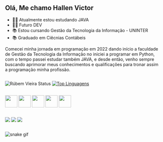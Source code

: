 ## Olá, Me chamo Hallen Victor 


- 👩‍🎓 Atualmente estou estudando JAVA
- 👩‍🎓 Futuro DEV
- 📚 Estou cursando Gestão da Tecnologia da Informação - UNINTER
- 📚 Graduado em Ciêcnias Contábeis

Comecei minha jornada em programação em 2022 dando início a faculdade de Gestão da Tecnologia da Informação no iniciei a programar em Python, com o tempo passei estudar também JAVA, e desde então, venho sempre buscando aprimorar meus conhecimentos e qualificações para tronar assim a programação minha profissão.

##
![Rúbem Vieira Status](https://github-readme-stats.vercel.app/api?username=hallen1995&show_icons=true&theme=radical)
[![Top Linguagens](https://github-readme-stats.vercel.app/api/top-langs/?username=hallen1995&layout=compact&theme=radical)](https://github.com/hallen1995/github-readme-stats)

##

  <div style="display: inline; gap:20px">
    <img style="height:40px" src="https://cdn.jsdelivr.net/gh/devicons/devicon/icons/java/java-original.svg" />
    <img style="height:40px" src="https://cdn.jsdelivr.net/gh/devicons/devicon/icons/python/python-original.svg" />
    <img style="height:40px" src="https://cdn.jsdelivr.net/gh/devicons/devicon/icons/javascript/javascript-original.svg">
    <img style="height:40px" src="https://cdn.jsdelivr.net/gh/devicons/devicon/icons/git/git-original.svg">
    <img style="height:40px" src="https://cdn.jsdelivr.net/gh/devicons/devicon/icons/github/github-original.svg">

 ##
 
 <div>
  <a href="https://instagram.com/hallenvictor" target="_blank"><img src="https://img.shields.io/badge/-Instagram-%23E4405F?style=for-the-badge&logo=instagram&logoColor=white" target="_blank"></a>
  <a href = "mailto:hallenvictor15@gmail.com"><img src="https://img.shields.io/badge/-Gmail-%23333?style=for-the-badge&logo=gmail&logoColor=white" target="_blank"></a>
  <a href = "https://www.linkedin.com/in/hallen-barreto-9629a8189/" target="_blank"><img src="https://img.shields.io/badge/-LinkedIn-%230077B5?style=for-the-badge&logo=linkedin&logoColor=white" target="_blank"></a> 
  
</div>

##


![snake gif](https://github.com/hallen1995/hallen1995/blob/output/github-contribution-grid-snake.svg)



          
